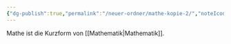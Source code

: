 ```yaml
---
{"dg-publish":true,"permalink":"/neuer-ordner/mathe-kopie-2/","noteIcon":""}
---
```


Mathe ist die Kurzform von [[Mathematik\|Mathematik]].